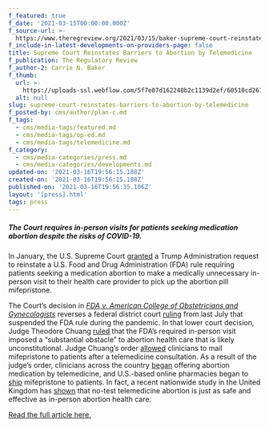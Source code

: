 ```yaml
---
f_featured: true
f_date: '2021-03-15T00:00:00.000Z'
f_source-url: >-
  https://www.theregreview.org/2021/03/15/baker-supreme-court-reinstates-barriers-abortion-telemedicine/
f_include-in-latest-developments-on-providers-page: false
title: Supreme Court Reinstates Barriers to Abortion by Telemedicine
f_publication: The Regulatory Review
f_author-2: Carrie N. Baker
f_thumb:
  url: >-
    https://uploads-ssl.webflow.com/5f7e07d162248b2c1139d2ef/60510cd261e988267432691a_1212435862.jpg
  alt: null
slug: supreme-court-reinstates-barriers-to-abortion-by-telemedicine
f_posted-by: cms/author/plan-c.md
f_tags:
  - cms/media-tags/featured.md
  - cms/media-tags/op-ed.md
  - cms/media-tags/telemedicine.md
f_category:
  - cms/media-categories/press.md
  - cms/media-categories/developments.md
updated-on: '2021-03-16T19:56:15.188Z'
created-on: '2021-03-16T19:56:15.188Z'
published-on: '2021-03-16T19:56:35.106Z'
layout: '[press].html'
tags: press
---
```


##### The Court requires in-person visits for patients seeking medication abortion despite the risks of COVID-19.

In January, the U.S. Supreme Court [granted](https://www.scotusblog.com/wp-content/uploads/2021/01/20A34.pdf) a Trump Administration request to reinstate a U.S. Food and Drug Administration (FDA) rule requiring patients seeking a medication abortion to make a medically unnecessary in-person visit to their health care provider to pick up the abortion pill mifepristone.

The Court’s decision in [_FDA v. American College of Obstetricians and Gynecologists_](https://www.scotusblog.com/wp-content/uploads/2021/01/20A34.pdf) reverses a federal district court [ruling](https://www.acog.org/-/media/project/acog/acogorg/files/advocacy/pi-order-medication-abortion-71320.pdf?la=en&hash=D20597427CA8EBEA568D45EB9672AA80) from last July that suspended the FDA rule during the pandemic. In that lower court decision, Judge Theodore Chuang [ruled](https://www.acog.org/-/media/project/acog/acogorg/files/advocacy/pi-order-medication-abortion-71320.pdf?la=en&hash=D20597427CA8EBEA568D45EB9672AA80#page=49) that the FDA’s required in-person visit imposed a “substantial obstacle” to abortion health care that is likely unconstitutional. Judge Chuang’s order [allowed](https://www.acog.org/-/media/project/acog/acogorg/files/advocacy/pi-order-medication-abortion-71320.pdf?la=en&hash=D20597427CA8EBEA568D45EB9672AA80#page=79) clinicians to mail mifepristone to patients after a telemedicine consultation. As a result of the judge’s order, clinicians across the country [began](https://msmagazine.com/2020/11/16/just-the-pill-choix-carafem-honeybee-health-how-telemedicine-startups-are-revolutionizing-abortion-health-care-in-the-u-s/) offering abortion medication by telemedicine, and U.S.-based online pharmacies began to [ship](https://msmagazine.com/2020/09/30/honeybee-health-us-based-online-pharmacy-first-to-ship-abortion-pills-to-patients-inside-the-u-s/) mifepristone to patients. In fact, a recent nationwide study in the United Kingdom has [shown](https://obgyn.onlinelibrary.wiley.com/doi/10.1111/1471-0528.16668) that no-test telemedicine abortion is just as safe and effective as in-person abortion health care.

[Read the full article here.](https://www.theregreview.org/2021/03/15/baker-supreme-court-reinstates-barriers-abortion-telemedicine/)
